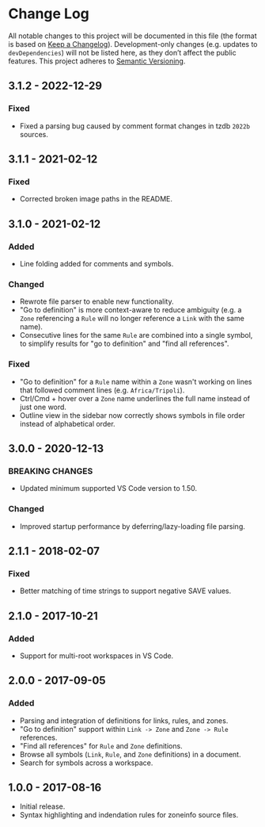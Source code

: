 # Change Log
All notable changes to this project will be documented in this file (the format is based on [Keep a Changelog](http://keepachangelog.com/)).
Development-only changes (e.g. updates to `devDependencies`) will not be listed here, as they don’t affect the public features.
This project adheres to [Semantic Versioning](http://semver.org/).

## 3.1.2 - 2022-12-29
### Fixed
- Fixed a parsing bug caused by comment format changes in tzdb `2022b` sources.

## 3.1.1 - 2021-02-12
### Fixed
- Corrected broken image paths in the README.

## 3.1.0 - 2021-02-12
### Added
- Line folding added for comments and symbols.

### Changed
- Rewrote file parser to enable new functionality.
- "Go to definition" is more context-aware to reduce ambiguity (e.g. a `Zone` referencing a `Rule` will no longer reference a `Link` with the same name).
- Consecutive lines for the same `Rule` are combined into a single symbol, to simplify results for "go to definition" and "find all references".

### Fixed
- "Go to definition" for a `Rule` name within a `Zone` wasn't working on lines that followed comment lines (e.g. `Africa/Tripoli`).
- Ctrl/Cmd + hover over a `Zone` name underlines the full name instead of just one word.
- Outline view in the sidebar now correctly shows symbols in file order instead of alphabetical order.

## 3.0.0 - 2020-12-13
### BREAKING CHANGES
- Updated minimum supported VS Code version to 1.50.

### Changed
- Improved startup performance by deferring/lazy-loading file parsing.

## 2.1.1 - 2018-02-07
### Fixed
- Better matching of time strings to support negative SAVE values.

## 2.1.0 - 2017-10-21
### Added
- Support for multi-root workspaces in VS Code.

## 2.0.0 - 2017-09-05
### Added
- Parsing and integration of definitions for links, rules, and zones.
- "Go to definition" support within `Link -> Zone` and `Zone -> Rule` references.
- "Find all references" for `Rule` and `Zone` definitions.
- Browse all symbols (`Link`, `Rule`, and `Zone` definitions) in a document.
- Search for symbols across a workspace.

## 1.0.0 - 2017-08-16
- Initial release.
- Syntax highlighting and indendation rules for zoneinfo source files.
